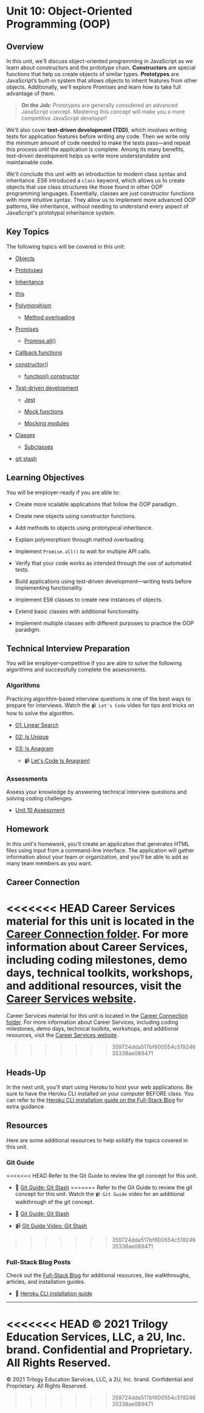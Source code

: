 # Unit 10: Object-Oriented Programming (OOP)

## Overview

In this unit, we'll discuss object-oriented programming in JavaScript as we learn about constructors and the prototype chain. **Constructors** are special functions that help us create objects of similar types. **Prototypes** are JavaScript’s built-in system that allows objects to inherit features from other objects. Additionally, we'll explore Promises and learn how to take full advantage of them.

> **On the Job:** Prototypes are generally considered an advanced JavaScript concept. Mastering this concept will make you a more competitive JavaScript developer!

We'll also cover **test-driven development (TDD)**, which involves writing tests for application features before writing any code. Then we write only the minimum amount of code needed to make the tests pass&mdash;and repeat this process until the application is complete. Among its many benefits, test-driven development helps us write more understandable and maintainable code.

We'll conclude this unit with an introduction to modern class syntax and inheritance. ES6 introduced a `class` keyword, which allows us to create objects that use class structures like those found in other OOP programming languages. Essentially, classes are just constructor functions with more intuitive syntax. They allow us to implement more advanced OOP patterns, like inheritance, without needing to understand every aspect of JavaScript's prototypal inheritance system.

## Key Topics

The following topics will be covered in this unit:

* [Objects](https://developer.mozilla.org/en-US/docs/Web/JavaScript/Reference/Global_Objects/Object) 

* [Prototypes](https://developer.mozilla.org/en-US/docs/Web/JavaScript/Reference/Global_Objects/Object/prototype)

* [Inheritance](https://developer.mozilla.org/en-US/docs/Web/JavaScript/Inheritance_and_the_prototype_chain)

* [this](https://developer.mozilla.org/en-US/docs/Web/JavaScript/Reference/Operators/this)

* [Polymorphism](https://en.wikipedia.org/wiki/Polymorphism_(computer_science))

  * [Method overloading](https://www.sanfoundry.com/java-program-find-area-square-rectangle-circle-using-method-overloading/) 

* [Promises](https://developer.mozilla.org/en-US/docs/Web/JavaScript/Reference/Global_Objects/Promise)

  * [Promise.all()](https://developer.mozilla.org/en-US/docs/Web/JavaScript/Reference/Global_Objects/Promise/all) 

* [Callback functions](https://developer.mozilla.org/en-US/docs/Glossary/Callback_function)

* [constructor()](https://developer.mozilla.org/en-US/docs/Web/JavaScript/Reference/Classes/constructor)

  * [function() constructor](https://developer.mozilla.org/en-US/docs/Web/JavaScript/Reference/Global_Objects/Function/Function)

* [Test-driven development](https://en.wikipedia.org/wiki/Test-driven_development)

  * [Jest](https://jestjs.io/docs/en/getting-started)

  * [Mock functions](https://jestjs.io/docs/en/mock-functions)

  * [Mocking modules](https://jestjs.io/docs/en/mock-functions#mocking-modules)

* [Classes](https://developer.mozilla.org/en-US/docs/Web/JavaScript/Reference/Classes)

  * [Subclasses](https://developer.mozilla.org/en-US/docs/Web/JavaScript/Reference/Classes#Sub_classing_with_extends)
  
* [git stash](https://www.git-scm.com/docs/git-stash) 

## Learning Objectives

You will be employer-ready if you are able to:

* Create more scalable applications that follow the OOP paradigm.

* Create new objects using constructor functions.

* Add methods to objects using prototypical inheritance.

* Explain polymorphism through method overloading.

* Implement `Promise.all()` to wait for multiple API calls.

* Verify that your code works as intended through the use of automated tests.

* Build applications using test-driven development&mdash;writing tests before implementing functionality.

* Implement ES6 classes to create new instances of objects.

* Extend basic classes with additional functionality.

* Implement multiple classes with different purposes to practice the OOP paradigm.

## Technical Interview Preparation

You will be employer-competitive if you are able to solve the following algorithms and successfully complete the assessments.

### Algorithms

Practicing algorithm-based interview questions is one of the best ways to prepare for interviews. Watch the `📹 Let's Code` video for tips and tricks on how to solve the algorithm.

* [01: Linear Search](./03-Algorithms/01-linear-search)

* [02: Is Unique](./03-Algorithms/02-is-unique)

* [03: Is Anagram](./03-Algorithms/03-is-anagram)

  * 📹 [Let's Code Is Anagram!](https://2u-20.wistia.com/medias/8hnpk2wu29)

### Assessments

Assess your knowledge by answering technical interview questions and solving coding challenges.

* [Unit 10 Assessment](https://forms.gle/rDcYU44xb23s5jm59) 

## Homework

In this unit's homework, you'll create an application that generates HTML files using input from a command-line interface. The application will gather information about your team or organization, and you'll be able to add as many team members as you want.

## Career Connection

<<<<<<< HEAD
Career Services material for this unit is located in the [Career Connection folder](./04-Career-Connection/README.md). For more information about Career Services, including coding milestones, demo days, technical toolkits, workshops, and additional resources, visit the [Career Services website](http://bit.ly/CodingCS).
=======
Career Services material for this unit is located in the [Career Connection folder](./04-Career-Connection/README.md). For more information about Career Services, including coding milestones, demo days, technical toolkits, workshops, and additional resources, visit the [Career Services website](https://mycareerspot.org/).
>>>>>>> 359724dda517bf600554c51924635338ae089471

## Heads-Up

In the next unit, you'll start using Heroku to host your web applications. Be sure to have the Heroku CLI installed on your computer BEFORE class. You can refer to the [Heroku CLI installation guide on the Full-Stack Blog](https://coding-boot-camp.github.io/full-stack/heroku/how-to-install-the-heroku-cli) for extra guidance.

## Resources

Here are some additional resources to help solidify the topics covered in this unit.

### Git Guide

<<<<<<< HEAD
Refer to the Git Guide to review the git concept for this unit.

  * 📖 [Git Guide: Git Stash](../../01-Class-Content/10-OOP/01-Activities/27-Evr_Git-Stash-Pop/README.md)
=======
Refer to the Git Guide to review the git concept for this unit. Watch the `📹 Git Guide` video for an additional walkthrough of the git concept.

  * 📖 [Git Guide: Git Stash](./01-Activities/27-Evr_Git-Stash-Pop/)

  * 📹 [Git Guide Video: Git Stash](https://2u-20.wistia.com/medias/co9en17nc3) 
>>>>>>> 359724dda517bf600554c51924635338ae089471

### Full-Stack Blog Posts

Check out the [Full-Stack Blog](https://coding-boot-camp.github.io/full-stack/) for additional resources, like walkthroughs, articles, and installation guides.

  * 📖 [Heroku CLI installation guide](https://coding-boot-camp.github.io/full-stack/heroku/how-to-install-the-heroku-cli)

---
<<<<<<< HEAD
© 2021 Trilogy Education Services, LLC, a 2U, Inc. brand. Confidential and Proprietary. All Rights Reserved.
=======
© 2021 Trilogy Education Services, LLC, a 2U, Inc. brand. Confidential and Proprietary. All Rights Reserved.
>>>>>>> 359724dda517bf600554c51924635338ae089471
